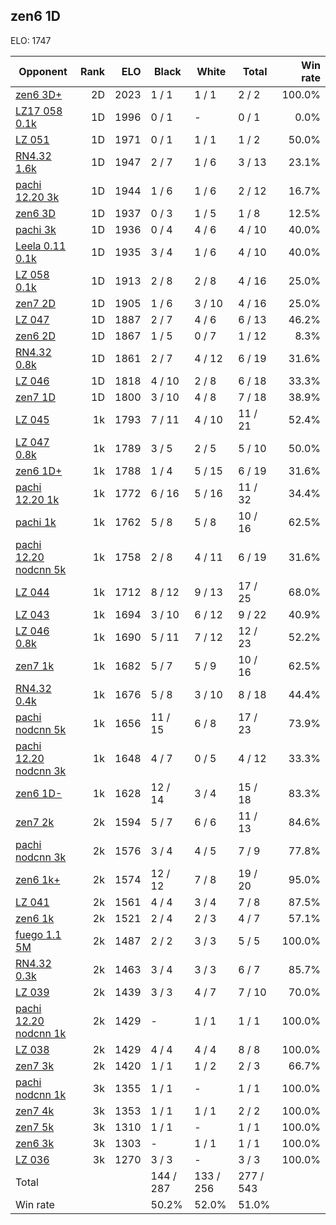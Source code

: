 ## zen6 1D ##

ELO: 1747

Opponent | Rank | ELO | Black | White | Total | Win rate
---------|-----:|----:|-------|-------|-------|-------:
[zen6 3D+](zen6%203D+.md) | 2D | 2023 | 1 / 1 | 1 / 1 | 2 / 2 | 100.0%
[LZ17 058 0.1k](LZ17%20058%200.1k.md) | 1D | 1996 | 0 / 1 | - | 0 / 1 | 0.0%
[LZ 051](LZ%20051.md) | 1D | 1971 | 0 / 1 | 1 / 1 | 1 / 2 | 50.0%
[RN4.32 1.6k](RN4.32%201.6k.md) | 1D | 1947 | 2 / 7 | 1 / 6 | 3 / 13 | 23.1%
[pachi 12.20 3k](pachi%2012.20%203k.md) | 1D | 1944 | 1 / 6 | 1 / 6 | 2 / 12 | 16.7%
[zen6 3D](zen6%203D.md) | 1D | 1937 | 0 / 3 | 1 / 5 | 1 / 8 | 12.5%
[pachi 3k](pachi%203k.md) | 1D | 1936 | 0 / 4 | 4 / 6 | 4 / 10 | 40.0%
[Leela 0.11 0.1k](Leela%200.11%200.1k.md) | 1D | 1935 | 3 / 4 | 1 / 6 | 4 / 10 | 40.0%
[LZ 058 0.1k](LZ%20058%200.1k.md) | 1D | 1913 | 2 / 8 | 2 / 8 | 4 / 16 | 25.0%
[zen7 2D](zen7%202D.md) | 1D | 1905 | 1 / 6 | 3 / 10 | 4 / 16 | 25.0%
[LZ 047](LZ%20047.md) | 1D | 1887 | 2 / 7 | 4 / 6 | 6 / 13 | 46.2%
[zen6 2D](zen6%202D.md) | 1D | 1867 | 1 / 5 | 0 / 7 | 1 / 12 | 8.3%
[RN4.32 0.8k](RN4.32%200.8k.md) | 1D | 1861 | 2 / 7 | 4 / 12 | 6 / 19 | 31.6%
[LZ 046](LZ%20046.md) | 1D | 1818 | 4 / 10 | 2 / 8 | 6 / 18 | 33.3%
[zen7 1D](zen7%201D.md) | 1D | 1800 | 3 / 10 | 4 / 8 | 7 / 18 | 38.9%
[LZ 045](LZ%20045.md) | 1k | 1793 | 7 / 11 | 4 / 10 | 11 / 21 | 52.4%
[LZ 047 0.8k](LZ%20047%200.8k.md) | 1k | 1789 | 3 / 5 | 2 / 5 | 5 / 10 | 50.0%
[zen6 1D+](zen6%201D+.md) | 1k | 1788 | 1 / 4 | 5 / 15 | 6 / 19 | 31.6%
[pachi 12.20 1k](pachi%2012.20%201k.md) | 1k | 1772 | 6 / 16 | 5 / 16 | 11 / 32 | 34.4%
[pachi 1k](pachi%201k.md) | 1k | 1762 | 5 / 8 | 5 / 8 | 10 / 16 | 62.5%
[pachi 12.20 nodcnn 5k](pachi%2012.20%20nodcnn%205k.md) | 1k | 1758 | 2 / 8 | 4 / 11 | 6 / 19 | 31.6%
[LZ 044](LZ%20044.md) | 1k | 1712 | 8 / 12 | 9 / 13 | 17 / 25 | 68.0%
[LZ 043](LZ%20043.md) | 1k | 1694 | 3 / 10 | 6 / 12 | 9 / 22 | 40.9%
[LZ 046 0.8k](LZ%20046%200.8k.md) | 1k | 1690 | 5 / 11 | 7 / 12 | 12 / 23 | 52.2%
[zen7 1k](zen7%201k.md) | 1k | 1682 | 5 / 7 | 5 / 9 | 10 / 16 | 62.5%
[RN4.32 0.4k](RN4.32%200.4k.md) | 1k | 1676 | 5 / 8 | 3 / 10 | 8 / 18 | 44.4%
[pachi nodcnn 5k](pachi%20nodcnn%205k.md) | 1k | 1656 | 11 / 15 | 6 / 8 | 17 / 23 | 73.9%
[pachi 12.20 nodcnn 3k](pachi%2012.20%20nodcnn%203k.md) | 1k | 1648 | 4 / 7 | 0 / 5 | 4 / 12 | 33.3%
[zen6 1D-](zen6%201D-.md) | 1k | 1628 | 12 / 14 | 3 / 4 | 15 / 18 | 83.3%
[zen7 2k](zen7%202k.md) | 2k | 1594 | 5 / 7 | 6 / 6 | 11 / 13 | 84.6%
[pachi nodcnn 3k](pachi%20nodcnn%203k.md) | 2k | 1576 | 3 / 4 | 4 / 5 | 7 / 9 | 77.8%
[zen6 1k+](zen6%201k+.md) | 2k | 1574 | 12 / 12 | 7 / 8 | 19 / 20 | 95.0%
[LZ 041](LZ%20041.md) | 2k | 1561 | 4 / 4 | 3 / 4 | 7 / 8 | 87.5%
[zen6 1k](zen6%201k.md) | 2k | 1521 | 2 / 4 | 2 / 3 | 4 / 7 | 57.1%
[fuego 1.1 5M](fuego%201.1%205M.md) | 2k | 1487 | 2 / 2 | 3 / 3 | 5 / 5 | 100.0%
[RN4.32 0.3k](RN4.32%200.3k.md) | 2k | 1463 | 3 / 4 | 3 / 3 | 6 / 7 | 85.7%
[LZ 039](LZ%20039.md) | 2k | 1439 | 3 / 3 | 4 / 7 | 7 / 10 | 70.0%
[pachi 12.20 nodcnn 1k](pachi%2012.20%20nodcnn%201k.md) | 2k | 1429 | - | 1 / 1 | 1 / 1 | 100.0%
[LZ 038](LZ%20038.md) | 2k | 1429 | 4 / 4 | 4 / 4 | 8 / 8 | 100.0%
[zen7 3k](zen7%203k.md) | 2k | 1420 | 1 / 1 | 1 / 2 | 2 / 3 | 66.7%
[pachi nodcnn 1k](pachi%20nodcnn%201k.md) | 3k | 1355 | 1 / 1 | - | 1 / 1 | 100.0%
[zen7 4k](zen7%204k.md) | 3k | 1353 | 1 / 1 | 1 / 1 | 2 / 2 | 100.0%
[zen7 5k](zen7%205k.md) | 3k | 1310 | 1 / 1 | - | 1 / 1 | 100.0%
[zen6 3k](zen6%203k.md) | 3k | 1303 | - | 1 / 1 | 1 / 1 | 100.0%
[LZ 036](LZ%20036.md) | 3k | 1270 | 3 / 3 | - | 3 / 3 | 100.0%
Total | | | 144 / 287 | 133 / 256 | 277 / 543 | 
Win rate| | | 50.2% | 52.0% | 51.0% | 
